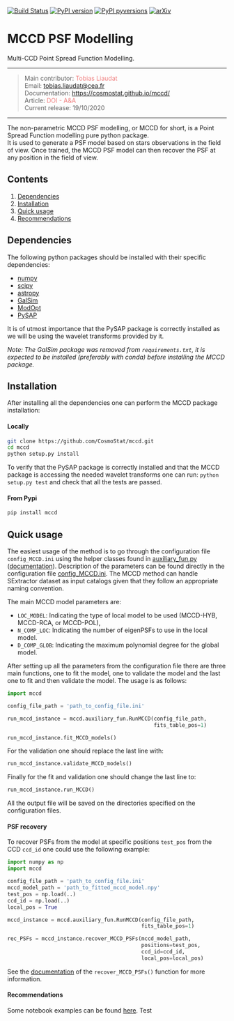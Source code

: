 

[![Build Status](https://travis-ci.org/CosmoStat/mccd.svg?branch=master)](https://travis-ci.org/CosmoStat/mccd)
[![PyPI version](https://badge.fury.io/py/mccd.svg)](https://badge.fury.io/py/mccd)
[![PyPI pyversions](https://img.shields.io/badge/python-3.6-blue.svg)](https://python.org)
[![arXiv](https://img.shields.io/badge/arXiv-2011.09835-B31B1B)](https://arxiv.org/abs/2011.09835)

# MCCD PSF Modelling

Multi-CCD Point Spread Function Modelling.

---
> Main contributor: <a href="https://tobias-liaudat.github.io" target="_blank" style="text-decoration:none; color: #F08080">Tobias Liaudat</a>  
> Email: <a href="mailto:tobias.liaudat@cea.fr" style="text-decoration:none; color: #F08080">tobias.liaudat@cea.fr</a>  
> Documentation: <a href="https://cosmostat.github.io/mccd/" target="_blank" style="text-decoration:none; color: #F08080">https://cosmostat.github.io/mccd/</a>  
> Article: <a href="https://doi.org/10.1051/0004-6361/202039584" style="text-decoration:none; color: #F08080">DOI - A&A</a>  
> Current release: 19/10/2020
---

The non-parametric MCCD PSF modelling, or MCCD for short, is a Point Spread Function modelling
pure python package.  
It is used to generate a PSF model based on stars observations in the field of view.
Once trained, the MCCD PSF model can then recover the PSF at any position in the field of view.

## Contents

1. [Dependencies](#Dependencies)
1. [Installation](#Installation)
1. [Quick usage](#quick-usage)
1. [Recommendations](#Recommendations)



## Dependencies

The following python packages should be installed with their specific dependencies:

- [numpy](https://github.com/numpy/numpy)
- [scipy](https://github.com/scipy/scipy)
- [astropy](https://github.com/astropy/astropy)
- [GalSim](https://github.com/GalSim-developers/GalSim)
- [ModOpt](https://github.com/CEA-COSMIC/ModOpt)
- [PySAP](https://github.com/CEA-COSMIC/pysap)

It is of utmost importance that the PySAP package is correctly installed as we will be using the wavelet transforms provided by it.

_Note: The GalSim package was removed from ``requirements.txt``, it is expected to be installed (preferably with conda) before installing the MCCD package._

## Installation

After installing all the dependencies one can perform the MCCD package installation:

#### Locally
```bash
git clone https://github.com/CosmoStat/mccd.git
cd mccd
python setup.py install
```

To verify that the PySAP package is correctly installed and that the MCCD package is
accessing the needed wavelet transforms one can run: ``python setup.py test`` and
check that all the tests are passed.

#### From Pypi
```bash
pip install mccd
```


## Quick usage

The easiest usage of the method is to go through the configuration file ``config_MCCD.ini`` using the helper classes found
in [auxiliary_fun.py](https://github.com/CosmoStat/mccd/blob/master/mccd/auxiliary_fun.py)
([documentation](https://cosmostat.github.io/mccd/mccd.auxiliary_fun.html#)).
Description of the parameters can be found directly in the configuration file [config_MCCD.ini](https://github.com/CosmoStat/mccd/blob/master/config_MCCD.ini).
The MCCD method can handle SExtractor dataset as input catalogs given that they follow an appropriate naming convention.

The main MCCD model parameters are:

- ``LOC_MODEL``:  Indicating the type of local model to be used (MCCD-HYB, MCCD-RCA, or MCCD-POL),
- ``N_COMP_LOC``: Indicating the number of eigenPSFs to use in the local model.
- ``D_COMP_GLOB``: Indicating the maximum polynomial degree for the global model.

After setting up all the parameters from the configuration file there are three main functions, one to fit the model,
one to validate the model and the last one to fit and then validate the model. The usage is as follows:

```python
import mccd

config_file_path = 'path_to_config_file.ini'

run_mccd_instance = mccd.auxiliary_fun.RunMCCD(config_file_path,
                                               fits_table_pos=1)

run_mccd_instance.fit_MCCD_models()
```

For the validation one should replace the last line with:

```python
run_mccd_instance.validate_MCCD_models()
```

Finally for the fit and validation one should change the last line to:

```python
run_mccd_instance.run_MCCD()
```

All the output file will be saved on the directories specified on the configuration files.


#### PSF recovery

To recover PSFs from the model at specific positions ```test_pos``` from
the CCD ```ccd_id``` one could use the following example:

```python
import numpy as np
import mccd

config_file_path = 'path_to_config_file.ini'
mccd_model_path = 'path_to_fitted_mccd_model.npy'
test_pos = np.load(..)
ccd_id = np.load(..)
local_pos = True

mccd_instance = mccd.auxiliary_fun.RunMCCD(config_file_path,
                                           fits_table_pos=1)

rec_PSFs = mccd_instance.recover_MCCD_PSFs(mccd_model_path,
                                           positions=test_pos,
                                           ccd_id=ccd_id,
                                           local_pos=local_pos)
```

See the [documentation](https://cosmostat.github.io/mccd/mccd.auxiliary_fun.html)
of the ```recover_MCCD_PSFs()``` function for more information.

#### Recommendations

Some notebook examples can be found
[here](https://github.com/CosmoStat/mccd/tree/master/notebooks).
Test
